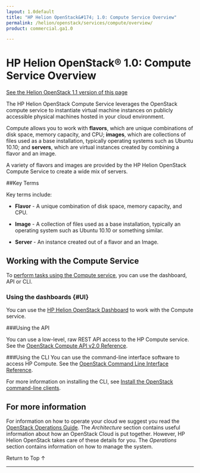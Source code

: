 ```yaml
---
layout: 1.0default
title: "HP Helion OpenStack&#174; 1.0: Compute Service Overview"
permalink: /helion/openstack/services/compute/overview/
product: commercial.ga1.0

---
```

<!--PUBLISHED-->

<script>

function PageRefresh {
onLoad="window.refresh"
}

PageRefresh();

</script>

<!-- <p style="font-size: small;"> <a href="/helion/openstack/services/tripleo/overview/">&#9664; PREV</a> | <a href="/helion/openstack/services/overview/">&#9650; UP</a> | <a href="/helion/openstack/services/identity/overview/"> NEXT &#9654</a> </p> -->

# HP Helion OpenStack&#174; 1.0: Compute Service Overview #
[See the Helion OpenStack 1.1 version of this page](/helion/openstack/1.1/services/compute/overview/)

The HP Helion OpenStack Compute Service leverages the  OpenStack compute service to instantiate virtual machine instances on publicly accessible physical machines hosted in your cloud environment.

Compute allows you to work with **flavors**, which are unique combinations of disk space, memory capacity, and CPU; **images**, which are collections of files used as a base installation, typically operating systems such as Ubuntu 10.10; and **servers**, which are virtual instances created by combining a flavor and an image.

A variety of flavors and images are provided by the HP Helion OpenStack Compute Service to create a wide mix of servers.

##Key Terms

Key terms include:

- **Flavor** - A unique combination of disk space, memory capacity, and CPU.

- **Image** - A collection of files used as a base installation, typically an operating system such as Ubuntu 10.10 or something similar.

- **Server** - An instance created out of a flavor and an Image.

## Working with the Compute Service ##

To [perform tasks using the Compute service](#howto), you can use the dashboard, API or CLI.

### Using the dashboards {#UI}

You can use the [HP Helion OpenStack Dashboard](/helion/openstack/dashboard/how-works/) to work with the Compute service.

###Using the API<a name="API"></a>
 
You can use a low-level, raw REST API access to the HP Compute service. See the [OpenStack Compute API v2.0 Reference](http://api.openstack.org/api-ref-compute-v2.html).

###Using the CLI<a name="cli"></a>
You can use the command-line interface software to access HP Compute. See the [OpenStack Command Line Interface Reference](http://docs.openstack.org/cli-reference/content/novaclient_commands.html).

For more information on installing the CLI, see [Install the OpenStack command-line clients](http://docs.openstack.org/user-guide/content/install_clients.html).


<!--
## How To's with the HP Helion OpenStack Compute Service<a name="howto"></a>

Taken from http://wiki.hpcloud.net/display/core/Core+Edition+Use+cases#CoreEditionUsecases-OverCloud 

The following lists of tasks can be performed by a user or administrator through the [HP Helion OpenStack Dashboard](/helion/openstack/dashboard/how-works/), the [API](http://api.openstack.org/api-ref-compute-v2.html), or [CLI](http://docs.openstack.org/cli-reference/content/novaclient_commands.html).

Depending upon your user type, user or administrator, you can perform the following tasks.

### Tasks performed by users ###

The following Compute service tasks are usually performed by someone with the *user* role.

#### Working with instances ####

When working with the Compute service, you can perform a number of tasks with your virtual machine instances, including creating and deleting instances, starting and stopping an instance, and attaching a storage volume to an instance.

- **Launching an instance** &#151; Create a new virtual machine.
- **Launching an instance that boots from a Volume** &#151; Create a bootable virtual machine associated with a bootable volume. 
- **Rebooting an instance** &#151; Reboot an instance.
- **Rebuilding an instance** &#151; Rebuild an instance as needed.
- **Starting and stopping an instance** &#151; Use the Compute service to start and stop an instance.
- **Creating and deleting a snapshot of an instance** &#151; Create a snapshot of an instance that you can use to create other instances.
- **Rescuing and un-rescuing an instance** &#151; Rescue a instance.
- **Deleting an instance** &#151; Delete an instance that is no longer needed.
- **Attaching and detaching volumes** &#151; Attach a storage volume to an instance and detach the volume, when no longer needed.
- **Viewing an instance console log** &#151; Display a log of virtual machine activity.
- **Viewing a VNC console connection to an instance** &#151; Remotely connect to an instance using a VNC (Virtual Network Computing) console. 
- **Associating and disassociating a floating IP address** &#151; Allocate and associate floating IP addresses to an instance. 

#### Working with security ####

You can use different tools to help secure your cloud.

- **Working with security groups** &#151; Create, modify, and delete the security groups in your project.
- **Working with security group rules** &#151; Create, modify, delete a security group rule that control traffic to or from instances.
- **Working with key pairs** &#151; Create and delete the key pairs that control access to the instances in your environment. You can also import an existing key pair.

### Tasks performed by an Administrator ###

The following Compute service tasks are usually performed by someone with the *administrator* role.

#### Creating, modifying and deleting flavors ####

Use the Compute service to create, delete, and modify the virtual machine *flavors* in a project. A flavor defines the hardware configuration (disk space and memory capacity).

#### Modifying project quotas ####

Use the Compute service to change the maximum limits on the number of objects (instances, volumes, and so on).

#### Creating, modifying, and deleting availability zones ####

Use the Compute service to manage availability zones (AZ) by creating and deleting AZs and modifying existing AZs.

#### Enabling and disabling services ####

Use the Compute service to enable or disable services available in a project.

#### Working with an instance ####

When working with the Compute service, you can perform a number of tasks with your virtual machines (VM).

- **Locking and unlocking instances** &#151; Lock or unlock an instance, as needed.
- **Pausing and un-pausing instances** &#151; Pause and un-pause an instance. The `pause` command stores the state of the instance in RAM. A paused instance continues to run in a frozen state.
- **Suspending and resuming virtual machines** &#151; Suspend and un-suspend an instance. When you suspend an instance, its instance state is stored on disk, all memory is written to disk, and the instance is stopped. Suspending an instance is similar to placing a device in hibernation; memory and vCPUs become available.-->

## For more information ##

For information on how to operate your cloud we suggest you read the [OpenStack Operations Guide](http://docs.openstack.org/ops/). The *Architecture* section contains useful information about how an OpenStack Cloud is put together. However, HP Helion OpenStack takes care of these details for you. The *Operations* section contains information on how to manage the system.


 <a href="#top" style="padding:14px 0px 14px 0px; text-decoration: none;"> Return to Top &#8593; </a>

----
